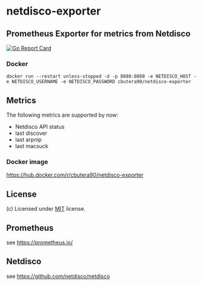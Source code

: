 # netdisco-exporter

## Prometheus Exporter for metrics from Netdisco

[![Go Report Card](https://goreportcard.com/badge/github.com/cbutera-sqsp/netdisco-exporter)](https://goreportcard.com/report/github.com/cbutera-sqsp/netdisco-exporter)

### Docker
```
docker run --restart unless-stopped -d -p 8080:8080 -e NETDISCO_HOST -e NETDISCO_USERNAME -e NETDISCO_PASSWORD cbutera90/netdisco-exporter
```

## Metrics
The following metrics are supported by now:
- Netdisco API status
- last discover
- last arpnip
- last macsuck

### Docker image
https://hub.docker.com/r/cbutera90/netdisco-exporter 

## License
(c) Licensed under [MIT](LICENSE) license.

## Prometheus
see https://prometheus.io/

## Netdisco
see https://github.com/netdisco/netdisco 